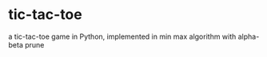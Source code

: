 tic-tac-toe
===========

a tic-tac-toe game in Python, implemented in min max algorithm with alpha-beta prune 
